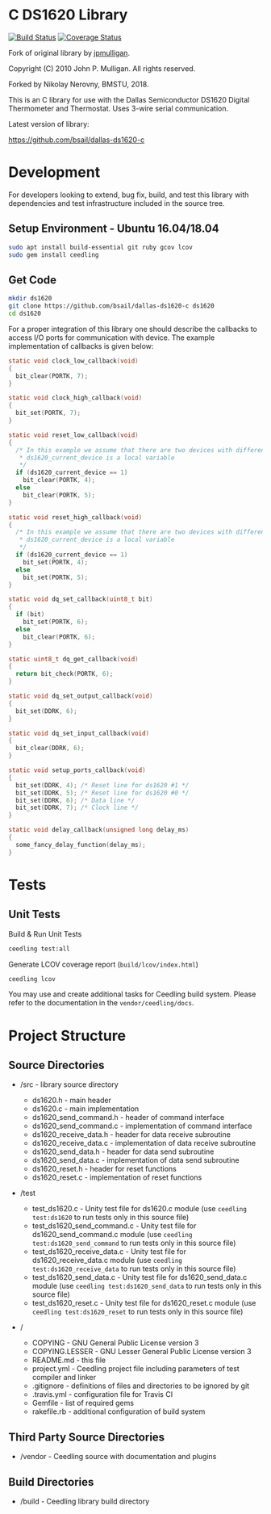 C DS1620 Library
===============

[![Build Status](https://travis-ci.org/bsail/dallas-ds1620-c.svg?branch=master)](https://travis-ci.org/bsail/dallas-ds1620-c)
[![Coverage Status](https://coveralls.io/repos/github/bsail/dallas-ds1620-c/badge.svg)](https://coveralls.io/github/bsail/dallas-ds1620-c)

Fork of original library by [jpmulligan](https://github.com/jpmulligan/Arduino-DS1620).

Copyright (C) 2010 John P. Mulligan. All rights reserved.

Forked by Nikolay Nerovny, BMSTU, 2018.

This is an C library for use with the Dallas Semiconductor DS1620 Digital
Thermometer and Thermostat.  Uses 3-wire serial communication.

Latest version of library:

  https://github.com/bsail/dallas-ds1620-c

# Development
For developers looking to extend, bug fix, build, and test this library with dependencies and test infrastructure included in the source tree.

Setup Environment - Ubuntu 16.04/18.04
---------------------------------
```bash
sudo apt install build-essential git ruby gcov lcov
sudo gem install ceedling
```

Get Code
-----------------
```bash
mkdir ds1620
git clone https://github.com/bsail/dallas-ds1620-c ds1620
cd ds1620
```

For a proper integration of this library one should describe the callbacks to access I/O ports for communication with device.
The example implementation of callbacks is given below:
```c
static void clock_low_callback(void)
{
  bit_clear(PORTK, 7);
}

static void clock_high_callback(void)
{
  bit_set(PORTK, 7);
}

static void reset_low_callback(void)
{
  /* In this example we assume that there are two devices with different reset lines;
   * ds1620_current_device is a local variable
   */
  if (ds1620_current_device == 1)
    bit_clear(PORTK, 4);
  else
    bit_clear(PORTK, 5);
}

static void reset_high_callback(void)
{
  /* In this example we assume that there are two devices with different reset lines;
   * ds1620_current_device is a local variable
   */
  if (ds1620_current_device == 1)
    bit_set(PORTK, 4);
  else
    bit_set(PORTK, 5);
}

static void dq_set_callback(uint8_t bit)
{
  if (bit)
    bit_set(PORTK, 6);
  else
    bit_clear(PORTK, 6);
}

static uint8_t dq_get_callback(void)
{
  return bit_check(PORTK, 6);
}

static void dq_set_output_callback(void)
{
  bit_set(DDRK, 6);
}

static void dq_set_input_callback(void)
{
  bit_clear(DDRK, 6);
}

static void setup_ports_callback(void)
{
  bit_set(DDRK, 4); /* Reset line for ds1620 #1 */
  bit_set(DDRK, 5); /* Reset line for ds1620 #0 */
  bit_set(DDRK, 6); /* Data line */
  bit_set(DDRK, 7); /* Clock line */
}

static void delay_callback(unsigned long delay_ms)
{
  some_fancy_delay_function(delay_ms);
}
```

# Tests
## Unit Tests

Build & Run Unit Tests
```bash
ceedling test:all
```
Generate LCOV coverage report (`build/lcov/index.html`)
```bash
ceedling lcov
```
You may use and create additional tasks for Ceedling build system. Please refer to the documentation in the `vendor/ceedling/docs`.

# Project Structure
## Source Directories
* /src - library source directory
  * ds1620.h - main header
  * ds1620.c - main implementation
  * ds1620_send_command.h - header of command interface
  * ds1620_send_command.c - implementation of command interface
  * ds1620_receive_data.h - header for data receive subroutine
  * ds1620_receive_data.c - implementation of data receive subroutine
  * ds1620_send_data.h - header for data send subroutine
  * ds1620_send_data.c - implementation of data send subroutine
  * ds1620_reset.h - header for reset functions
  * ds1620_reset.c - implementation of reset functions

* /test
  * test_ds1620.c - Unity test file for ds1620.c module (use `ceedling test:ds1620` to run tests only in this source file)
  * test_ds1620_send_command.c - Unity test file for ds1620_send_command.c module (use `ceedling test:ds1620_send_command` to run tests only in this source file)
  * test_ds1620_receive_data.c - Unity test file for ds1620_receive_data.c module (use `ceedling test:ds1620_receive_data` to run tests only in this source file)
  * test_ds1620_send_data.c - Unity test file for ds1620_send_data.c module (use `ceedling test:ds1620_send_data` to run tests only in this source file)
  * test_ds1620_reset.c - Unity test file for ds1620_reset.c module (use `ceedling test:ds1620_reset` to run tests only in this source file)

* /
  * COPYING - GNU General Public License version 3
  * COPYING.LESSER - GNU Lesser General Public License version 3
  * README.md   - this file
  * project.yml - Ceedling project file including parameters of test compiler and linker
  * .gitignore  - definitions of files and directories to be ignored by git
  * .travis.yml - configuration file for Travis CI
  * Gemfile - list of required gems
  * rakefile.rb - additional configuration of build system


## Third Party Source Directories
* /vendor  - Ceedling source with documentation and plugins

## Build Directories
* /build - Ceedling library build directory
